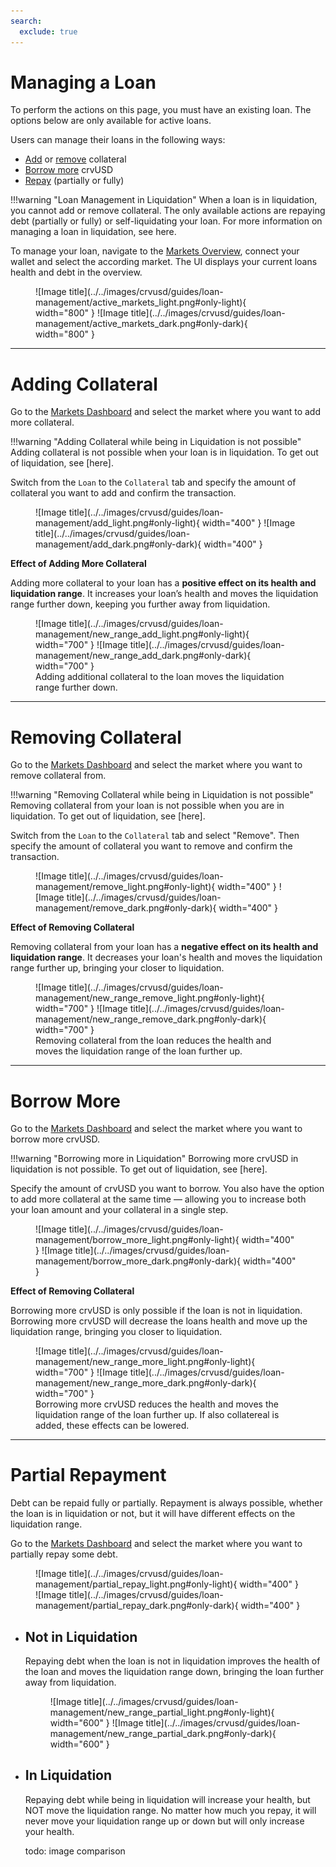 ```yaml
---
search:
  exclude: true
---
```


<h1>Managing a Loan</h1>

To perform the actions on this page, you must have an existing loan. The options below are only available for active loans.

Users can manage their loans in the following ways:

- [Add](#adding-collateral) or [remove](#removing-collateral) collateral
- [Borrow more](#borrow-more) crvUSD
- [Repay](#partial-repayment) (partially or fully)


!!!warning "Loan Management in Liquidation"
    When a loan is in liquidation, you cannot add or remove collateral. The only available actions are repaying debt (partially or fully) or self-liquidating your loan. For more information on managing a loan in liquidation, see here.


To manage your loan, navigate to the [Markets Overview](https://curve.finance/crvusd/ethereum/markets/), connect your wallet and select the according market. The UI displays your current loans health and debt in the overview.

<figure markdown="span">
  ![Image title](../../images/crvusd/guides/loan-management/active_markets_light.png#only-light){ width="800" }
  ![Image title](../../images/crvusd/guides/loan-management/active_markets_dark.png#only-dark){ width="800" }
  <figcaption></figcaption>
</figure>


---


# **Adding Collateral**

Go to the [Markets Dashboard](https://curve.finance/crvusd/ethereum/markets/) and select the market where you want to add more collateral.

!!!warning "Adding Collateral while being in Liquidation is not possible"
    Adding collateral is not possible when your loan is in liquidation. To get out of liquidation, see [here].

Switch from the `Loan` to the `Collateral` tab and specify the amount of collateral you want to add and confirm the transaction.

<figure markdown="span">
  ![Image title](../../images/crvusd/guides/loan-management/add_light.png#only-light){ width="400" }
  ![Image title](../../images/crvusd/guides/loan-management/add_dark.png#only-dark){ width="400" }
  <figcaption></figcaption>
</figure>


**Effect of Adding More Collateral**

Adding more collateral to your loan has a **positive effect on its health and liquidation range**. It increases your loan’s health and moves the liquidation range further down, keeping you further away from liquidation.

<figure markdown="span">
  ![Image title](../../images/crvusd/guides/loan-management/new_range_add_light.png#only-light){ width="700" }
  ![Image title](../../images/crvusd/guides/loan-management/new_range_add_dark.png#only-dark){ width="700" }
  <figcaption>Adding additional collateral to the loan moves the liquidation range further down.</figcaption>
</figure>


---


# **Removing Collateral**

Go to the [Markets Dashboard]((https://curve.finance/crvusd/ethereum/markets/)) and select the market where you want to remove collateral from.

!!!warning "Removing Collateral while being in Liquidation is not possible"
    Removing collateral from your loan is not possible when you are in liquidation. To get out of liquidation, see [here].

Switch from the `Loan` to the `Collateral` tab and select "Remove". Then specify the amount of collateral you want to remove and confirm the transaction.

<figure markdown="span">
  ![Image title](../../images/crvusd/guides/loan-management/remove_light.png#only-light){ width="400" }
  ![Image title](../../images/crvusd/guides/loan-management/remove_dark.png#only-dark){ width="400" }
  <figcaption></figcaption>
</figure>

**Effect of Removing Collateral**

Removing collateral from your loan has a **negative effect on its health and liquidation range**. It decreases your loan's health and moves the liquidation range further up, bringing your closer to liquidation.

<figure markdown="span">
  ![Image title](../../images/crvusd/guides/loan-management/new_range_remove_light.png#only-light){ width="700" }
  ![Image title](../../images/crvusd/guides/loan-management/new_range_remove_dark.png#only-dark){ width="700" }
  <figcaption>Removing collateral from the loan reduces the health and moves the liquidation range of the loan further up.</figcaption>
</figure>


---


# **Borrow More**

Go to the [Markets Dashboard]((https://curve.finance/crvusd/ethereum/markets/)) and select the market where you want to borrow more crvUSD.

!!!warning "Borrowing more in Liquidation"
    Borrowing more crvUSD in liquidation is not possible. To get out of liquidation, see [here].

Specify the amount of crvUSD you want to borrow. You also have the option to add more collateral at the same time — allowing you to increase both your loan amount and your collateral in a single step.

<figure markdown="span">
  ![Image title](../../images/crvusd/guides/loan-management/borrow_more_light.png#only-light){ width="400" }
  ![Image title](../../images/crvusd/guides/loan-management/borrow_more_dark.png#only-dark){ width="400" }
  <figcaption></figcaption>
</figure>


**Effect of Removing Collateral**

Borrowing more crvUSD is only possible if the loan is not in liquidation. Borrowing more crvUSD will decrease the loans health and move up the liquidation range, bringing you closer to liquidation.

<figure markdown="span">
  ![Image title](../../images/crvusd/guides/loan-management/new_range_more_light.png#only-light){ width="700" }
  ![Image title](../../images/crvusd/guides/loan-management/new_range_more_dark.png#only-dark){ width="700" }
  <figcaption>Borrowing more crvUSD reduces the health and moves the liquidation range of the loan further up. If also collatereal is added, these effects can be lowered.</figcaption>
</figure>


---


# **Partial Repayment**

Debt can be repaid fully or partially. Repayment is always possible, whether the loan is in liquidation or not, but it will have different effects on the liquidation range.

Go to the [Markets Dashboard]((https://curve.finance/crvusd/ethereum/markets/)) and select the market where you want to partially repay some debt.

<figure markdown="span">
  ![Image title](../../images/crvusd/guides/loan-management/partial_repay_light.png#only-light){ width="400" }
  ![Image title](../../images/crvusd/guides/loan-management/partial_repay_dark.png#only-dark){ width="400" }
  <figcaption></figcaption>
</figure>



- ## **Not in Liquidation**

    Repaying debt when the loan is not in liquidation improves the health of the loan and moves the liquidation range down, bringing the loan further away from liquidation.

    <figure markdown="span">
        ![Image title](../../images/crvusd/guides/loan-management/new_range_partial_light.png#only-light){ width="600" }
        ![Image title](../../images/crvusd/guides/loan-management/new_range_partial_dark.png#only-dark){ width="600" }
    <figcaption></figcaption>
    </figure>


- ## **In Liquidation**

    Repaying debt while being in liquidation will increase your health, but NOT move the liquidation range. No matter how much you repay, it will never move your liquidation range up or down but will only increase your health.

    todo: image comparison
